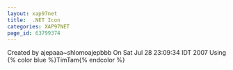```yaml
---
layout: xap97net
title:  .NET Icon
categories: XAP97NET
page_id: 63799374
---
```


Created by ajepaaa~shlomoajepbbb
 On Sat Jul 28 23:09:34 IDT 2007
Using {% color blue %}TimTam{% endcolor %}
